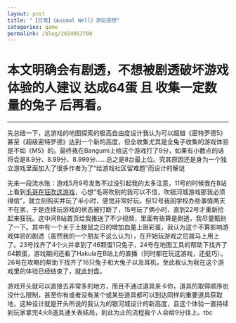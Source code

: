 ```yaml
---
layout: post
title: "【日常】《Animal Well》游玩感想"
categories: game
permalink: /blog/2024052700
---
```


# 本文明确会有剧透，不想被剧透破坏游戏体验的人建议 达成64蛋 且 收集一定数量的兔子 后再看。

---

先总结一下，这游戏的地图探索的极高自由度设计我认为可以超越《密特罗德5》甚至《超级密特罗德》达到一个新的高度，但全收集尤其是全兔子收集的游戏体验是不如《M5》的。最终我在Bangumi上给这个游戏打了8分，如果有小数点的话将会是8.9分、8.99分、8.999分……总之是8台最上位。究其原因还是身为一个独立游戏里面加入了很多作者为了“给游戏社区留难题”而设计的解谜

先来一段流水账：游戏5月9号发售不过没引起我的太多注意，11号的时候我在B站上看到[毛哥在狂吹这游戏](https://www.bilibili.com/opus/929954298986496082)，心想“毛哥吹别的我可以不信，吹银河城游戏那我必须得信”，就立刻购买并玩了半小时，感觉非常好玩。但12号我回学校办些事情两天不在家，于是连续玩游戏的状态被打断了，15号玩了俩小时，直到22号才重新捡起来狂玩。这中间B站首页给我推送了不少视频，里面有些算是剧透，我尽量甄别了一下。其中有一个关于土拨鼠之日的增加血量上限彩蛋，我认为这个不算影响游戏体验的剧透（虽然我的一个朋友不这么认为），在开始玩游戏之后就马上用上了。23号找齐了4个火并拿到了46颗蛋1只兔子，24号在地图工具的帮助下找齐了64颗蛋，游戏期间还看了Hakula在B站上的直播（同时都在玩这游戏，还挺巧）。26号在攻略的帮助下找齐了16只兔子和大兔子以及耳机，至此我认为我在这个游戏里的体验已经结束了，就此封盘。

游戏开头就可以直接去非常多的地方，而且不通过道具来卡你，道具的取得顺序也没什么限制，甚至你有或者没有某个或某些道具都可以到达同样的重要道具获取地，这种设计就是开头所说的我认为的银河城设计的新高度，且这个体验一直持续到玩家拿完4火8道具通关表结局，到此为止的流程我个人会给9分往上。tbc
